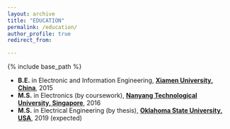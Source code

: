 ```yaml
---
layout: archive
title: "EDUCATION"
permalink: /education/
author_profile: true
redirect_from:

---
```


{% include base_path %}

* <b>B.E.</b> in Electronic and Information Engineering, <b>[Xiamen University, China](https://en.xmu.edu.cn/)</b>, 2015
* <b>M.S.</b> in Electronics (by coursework), <b>[Nanyang Technological University, Singapore](https://www.ntu.edu.sg/Pages/home.aspx)</b>, 2016
* <b>M.S.</b> in Electrical Engineering (by thesis), <b>[Oklahoma State University, USA](https://go.okstate.edu/)</b>, 2019 (expected)
